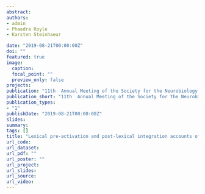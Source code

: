 ```yaml
---
abstract: 
authors:
- admin
- Phaedra Royle
- Karsten Steinhaeur

date: "2019-08-21T00:00:00Z"
doi: ""
featured: true
image:
  caption: 
  focal_point: ""
  preview_only: false
projects:
publication: "11th  Annual Meeting of the Society for the Neurobiology of Language, Helsinki, Finland. August 20-22, 2019"
publication_short: "11th  Annual Meeting of the Society for the Neurobiology of Language, Helsinki, Finland. August 20-22, 2019"
publication_types:
- "1"
publishDate: "2019-08-21T00:00:00Z"
slides: 
summary: 
tags: []
title: "Lexical pre-activation and post-lexical integration accounts of the N400 ERP effect: When semantic relational priming interacts with words’ syntactic categories."
url_code: 
url_dataset: 
url_pdf: ""
url_poster: ""
url_project: 
url_slides: 
url_source: 
url_video: 
---
```

